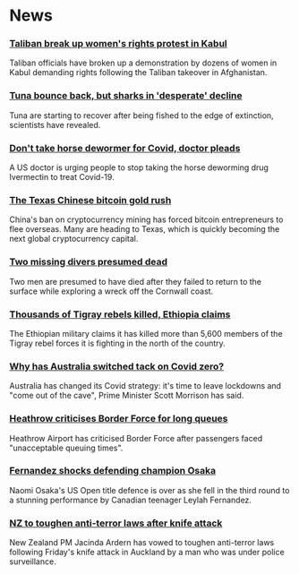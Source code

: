 # News
### [Taliban break up women's rights protest in Kabul](https://www.bbc.com/news/world-asia-58450230)
Taliban officials have broken up a demonstration by dozens of women in Kabul demanding rights following the Taliban takeover in Afghanistan. 
### [Tuna bounce back, but sharks in 'desperate' decline](https://www.bbc.com/news/science-environment-58441142)
Tuna are starting to recover after being fished to the edge of extinction, scientists have revealed.
### [Don't take horse dewormer for Covid, doctor pleads](https://www.bbc.com/news/world-us-canada-58449876)
A US doctor is urging people to stop taking the horse deworming drug Ivermectin to treat Covid-19.
### [The Texas Chinese bitcoin gold rush](https://www.bbc.com/news/world-us-canada-58414555)
China's ban on cryptocurrency mining has forced bitcoin entrepreneurs to flee overseas. Many are heading to Texas, which is quickly becoming the next global cryptocurrency capital. 
### [Two missing divers presumed dead](https://www.bbc.com/news/uk-england-cornwall-58443729)
Two men are presumed to have died after they failed to return to the surface while exploring a wreck off the Cornwall coast.
### [Thousands of Tigray rebels killed, Ethiopia claims](https://www.bbc.com/news/world-africa-58450223)
The Ethiopian military claims it has killed more than 5,600 members of the Tigray rebel forces it is fighting in the north of the country. 
### [Why has Australia switched tack on Covid zero?](https://www.bbc.com/news/world-australia-58406526)
Australia has changed its Covid strategy: it's time to leave lockdowns and "come out of the cave", Prime Minister Scott Morrison has said.
### [Heathrow criticises Border Force for long queues](https://www.bbc.com/news/uk-58448565)
Heathrow Airport has criticised Border Force after passengers faced "unacceptable queuing times". 
### [Fernandez shocks defending champion Osaka](https://www.bbc.com/sport/tennis/58442969)
Naomi Osaka's US Open title defence is over as she fell in the third round to a stunning performance by Canadian teenager Leylah Fernandez.
### [NZ to toughen anti-terror laws after knife attack](https://www.bbc.com/news/world-asia-58446260)
New Zealand PM Jacinda Ardern has vowed to toughen anti-terror laws following Friday's knife attack in Auckland by a man who was under police surveillance.
